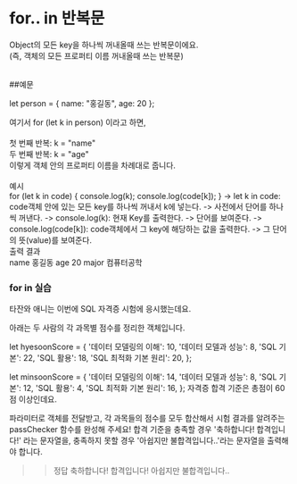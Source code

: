 # for.. in 반복문

 Object의 모든 key을 하나씩 꺼내올때 쓰는 반복문이에요. 
<br>(즉, 객체의 모든 프로퍼티 이름 꺼내올때 쓰는 반복문)
<br><br>

##예문

let person = {
  name: "홍길동",
  age: 20
};


여기서 for (let k in person) 이라고 하면, <br>
<br>첫 번째 반복: k = "name"
<br>두 번째 반복: k = "age"
<br>이렇게 객체 안의 프로퍼티 이름을 차례대로 줍니다.
<br><br>
예시 <br>
for (let k in code) { 
  console.log(k);
  console.log(code[k]);
}
-> let k in code: code객체 안에 있는 모든 key를 하나씩 꺼내서 k에 넣는다.  -> 사전에서 단어를 하나씩 꺼낸다.
-> console.log(k): 현재 Key를 출력한다. -> 단어를 보여준다.
-> console.log(code[k]): code객체에서 그 key에 해당하는 값을 출력한다. -> 그 단어의 뜻(value)를 보여준다.
<br>출력 결과 <br> 
name
홍길동
age
20
major
컴퓨터공학


### for in 실습

타잔와 애니는 이번에 SQL 자격증 시험에 응시했는데요.

아래는 두 사람의 각 과목별 점수를 정리한 객체입니다.

let hyesoonScore = {
  '데이터 모델링의 이해': 10,
  '데이터 모델과 성능': 8,
  'SQL 기본': 22,
  'SQL 활용': 18,
  'SQL 최적화 기본 원리': 20,
};

let minsoonScore = {
  '데이터 모델링의 이해': 14,
  '데이터 모델과 성능': 8,
  'SQL 기본': 12,
  'SQL 활용': 4,
  'SQL 최적화 기본 원리': 16,
};
자격증 합격 기준은 총점이 60점 이상인데요.

파라미터로 객체를 전달받고, 각 과목들의 점수를 모두 합산해서 시험 결과를 알려주는passChecker 함수를 완성해 주세요!
합격 기준을 충족할 경우 '축하합니다! 합격입니다!' 라는 문자열을, 충족하지 못할 경우 '아쉽지만 불합격입니다..'라는 문자열을 출력해야 합니다.


>> 정답 
축하합니다! 합격입니다!
아쉽지만 불합격입니다..

